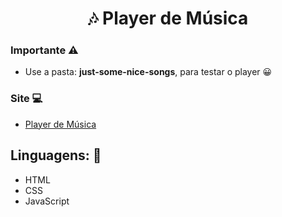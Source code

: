 <h1 align="center">🎶 Player de Música</h1>




### Importante ⚠️

- Use a pasta: <strong>just-some-nice-songs</strong>, para testar o player 😀

### Site 💻

- [Player de Música](https://covid-19-projeto.netlify.app/index.html)

## Linguagens: 🚀
- HTML
- CSS
- JavaScript

